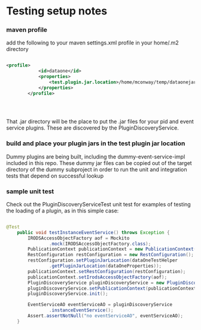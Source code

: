 # Testing setup notes

### maven profile

add the following to your maven settings.xml profile in your home/.m2 directory

```xml  

<profile>
			<id>dataone</id>
			<properties>
				<test.plugin.jar.location>/home/mconway/temp/dataonejar</test.plugin.jar.location>
			</properties>
		</profile>
	
	
	
```

That .jar directory will be the place to put the .jar files for your pid and event service plugins.  These are discovered by the PluginDiscoveryService. 

### build and place your plugin jars in the test plugin jar location

Dummy plugins are being built, including the dummy-event-service-impl included in this repo.  These dummy jar files can be copied out of the target directory of the dummy subproject 
in order to run the unit and integration tests that depend on successful lookup

### sample unit test

Check out the PluginDiscoveryServiceTest unit test for examples of testing the loading of a plugin, as in this simple case:

```java

@Test
	public void testInstanceEventService() throws Exception {
		IRODSAccessObjectFactory aof = Mockito
				.mock(IRODSAccessObjectFactory.class);
		PublicationContext publicationContext = new PublicationContext();
		RestConfiguration restConfiguration = new RestConfiguration();
		restConfiguration.setPluginJarLocation(dataOneTestHelper
				.getPluginJarLocation(dataOneProperties));
		publicationContext.setRestConfiguration(restConfiguration);
		publicationContext.setIrodsAccessObjectFactory(aof);
		PluginDiscoveryService pluginDiscoveryService = new PluginDiscoveryService();
		pluginDiscoveryService.setPublicationContext(publicationContext);
		pluginDiscoveryService.init();

		EventServiceAO eventServiceAO = pluginDiscoveryService
				.instanceEventService();
		Assert.assertNotNull("no eventServiceAO", eventServiceAO);
	}


```